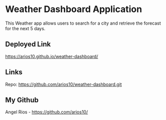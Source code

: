 # Weather Dashboard Application

This Weather app allows users to search for a city and retrieve the forecast for the next 5 days.

## Deployed Link

https://arios10.github.io/weather-dashboard/

## Links

Repo: https://github.com/arios10/weather-dashboard.git

## My Github

Angel Rios - https://github.com/arios10/
